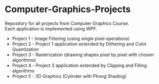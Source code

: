 # Computer-Graphics-Projects
Repository for all projects from Computer Graphics Course.\
Each application is implemented using WPF.

- Project 1 - Image Filtering (using single pixel operations)
- Project 2 - Project 1 application extended by Dithering and Color Quantization
- Project 3 - Rasterization (drawing shapes pixel by pixel with chosen algorithms)
- Project 4 - Project 3 application extended by Clipping and Filling algorithms
- Project 5 - 3D Graphics (Cylinder with Phong Shading)
